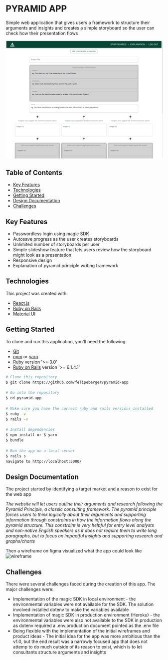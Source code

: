 # PYRAMID APP

Simple web application that gives users a framework to structure their arguments and insights and creates a simple storyboard so the user can check how their presentation flows

![pyramid principle](./readme_assets/storyboard.png)

## Table of Contents
* [Key Features](#key-features)
* [Technologies](#technologies)
* [Getting Started](#getting-started)
* [Design Documentation](#design-documentation)
* [Challenges](#challenges)

## Key Features
* Passwordless login using magic SDK
* Autosave progress as the user creates storyboards
* Unlimited number of storyboards per user
* Simple slideshow feature that lets users review how the storyboard might look as a presentation
* Responsive design
* Explanation of pyramid principle writing framework

## Technologies
This project was created with:
* [React.js](https://reactjs.org/)
* [Ruby on Rails](https://rubyonrails.org/)
* [Material UI](https://mui.com/)

## Getting Started
To clone and run this application, you'll need the following:
* [Git](https://git-scm.com/) 
* [npm](https://www.npmjs.com/) or [yarn](https://yarnpkg.com/)
* [Ruby](https://www.ruby-lang.org/en/) version '>= 3.0'
* [Ruby on Rails](https://rubyonrails.org/) version '>= 6.1.4.1'

```bash
# Clone this repository
$ git clone https://github.com/felipeberger/pyramid-app

# Go into the repository
$ cd pyramid-app

# Make sure you have the correct ruby and rails versions installed
$ ruby -v
$ rails -v

# Install dependencies
$ npm install or $ yarn 
$ bundle

# Run the app on a local server
$ rails s 
navigate to http://localhost:3000/
```
## Design Documentation
The project started by identifying a target market and a reason to exist for the web app

<i>The website will let users outline their arguments and research following the Pyramid Principle, a classic consulting framework. The pyramid principle forces users to think logically about their arguments and supporting information through constraints in how the information flows along the pyramid structure. This constraint is very helpful for entry level analysts and non-native English speakers as it does not require them to write long paragraphs, but to focus on impactful insights and supporting research and graphs/charts</i>

Then a wireframe on figma visualized what the app could look like
![wireframe](https://www.figma.com/proto/RCjAaYf6J7wgCE1ZEfwjxo/Pyramid-App?node-id=38%3A853&scaling=min-zoom&page-id=0%3A1&starting-point-node-id=34%3A670)

## Challenges
There were several challenges faced during the creation of this app. The major challenges were:
* Implementation of the magic SDK in local environment - the environmental variables were not available for the SDK. The solution involved installed dotenv to make the variables available 
* Implementation of magic SDK in production environment (Heroku) - the environmental variables were also not available to the SDK in production as dotenv required a .env.production document pointed as the .env file
* Being flexible with the implementation of the initial wireframes and product ideas - The initial idea for the app was more ambitious than the v1.0, but the end result was a narrowly focused app that does not attemp to do much outside of its reason to exist, which is to let consultants structure arguments and insights

